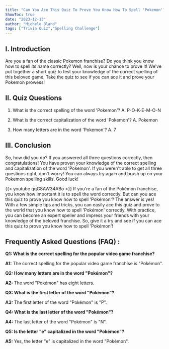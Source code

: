 ```yaml
---
title: "Can You Ace This Quiz To Prove You Know How To Spell 'Pokemon'?"
ShowToc: true 
date: "2023-12-13"
author: "Michele Bland" 
tags: ["Trivia Quiz","Spelling Challenge"]
---
```

## I. Introduction

Are you a fan of the classic Pokemon franchise? Do you think you know how to spell its name correctly? Well, now is your chance to prove it! We've put together a short quiz to test your knowledge of the correct spelling of this beloved game. Take the quiz to see if you can ace it and prove your Pokemon prowess!

## II. Quiz Questions

1. What is the correct spelling of the word 'Pokemon'?
A. P-O-K-E-M-O-N

2. What is the correct capitalization of the word 'Pokemon'?
A. Pokemon

3. How many letters are in the word 'Pokemon'?
A. 7

## III. Conclusion

So, how did you do? If you answered all three questions correctly, then congratulations! You have proven your knowledge of the correct spelling and capitalization of the word 'Pokemon'. If you weren't able to get all three questions right, don't worry! You can always try again and brush up on your Pokemon spelling skills. Good luck!

{{< youtube qqG8AW34ABo >}} 
If you're a fan of the Pokémon franchise, you know how important it is to spell the word correctly. But can you ace this quiz to prove you know how to spell 'Pokémon'? The answer is yes! With a few simple tips and tricks, you can easily ace this quiz and prove to the world that you know how to spell 'Pokémon' correctly. With practice, you can become an expert speller and impress your friends with your knowledge of the beloved franchise. So, give it a try and see if you can ace this quiz to prove you know how to spell 'Pokémon'!

## Frequently Asked Questions (FAQ) :
**Q1: What is the correct spelling for the popular video game franchise?**

**A1:** The correct spelling for the popular video game franchise is "Pokémon".

**Q2: How many letters are in the word "Pokémon"?**

**A2:** The word "Pokémon" has eight letters.

**Q3: What is the first letter of the word "Pokémon"?**

**A3:** The first letter of the word "Pokémon" is "P".

**Q4: What is the last letter of the word "Pokémon"?**

**A4:** The last letter of the word "Pokémon" is "N".

**Q5: Is the letter "e" capitalized in the word "Pokémon"?**

**A5:** Yes, the letter "e" is capitalized in the word "Pokémon".





